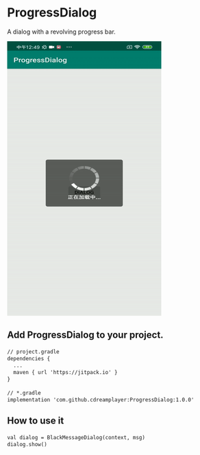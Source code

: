 # ProgressDialog
A dialog with a revolving progress bar.

![GIF](https://github.com/cdreamplayer/ProgressDialog/blob/master/show/show.gif)

## Add ProgressDialog to your project.
    
    // project.gradle
    dependencies {
      ...
      maven { url 'https://jitpack.io' }
    }

    // *.gradle
    implementation 'com.github.cdreamplayer:ProgressDialog:1.0.0'

## How to use it 

    val dialog = BlackMessageDialog(context, msg)
    dialog.show()
